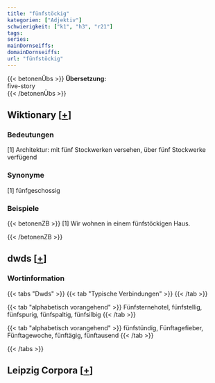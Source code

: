 ```yaml
---
title: "fünfstöckig"
kategorien: ["Adjektiv"]
schwierigkeit: ["k1", "h3", "r21"]
tags:
series:
mainDornseiffs:
domainDornseiffs:
url: "fünfstöckig"
---
```


{{< betonenÜbs >}}
**Übersetzung:**  
five-story  
{{< /betonenÜbs >}}

## Wiktionary [[+](https://de.wiktionary.org/wiki/fünfstöckig)]

### Bedeutungen
[1] Architektur: mit fünf Stockwerken versehen, über fünf Stockwerke verfügend  

### Synonyme
[1] fünfgeschossig  

### Beispiele
{{< betonenZB >}}
[1] Wir wohnen in einem fünfstöckigen Haus.  

{{< /betonenZB >}}


## dwds [[+](https://www.dwds.de/wb/fünfstöckig)]

### Wortinformation
{{< tabs "Dwds" >}}
{{< tab "Typische Verbindungen" >}}
{{< /tab >}}

{{< tab "alphabetisch vorangehend" >}}
Fünfsternehotel, fünfstellig, fünfspurig, fünfspaltig, fünfsilbig
{{< /tab >}}

{{< tab "alphabetisch vorangehend" >}}
fünfstündig, Fünftagefieber, Fünftagewoche, fünftägig, fünftausend
{{< /tab >}}

{{< /tabs >}}

## Leipzig Corpora [[+](https://corpora.uni-leipzig.de/en/res?word=fünfstöckig&corpusId=deu_newscrawl-public_2018)]

